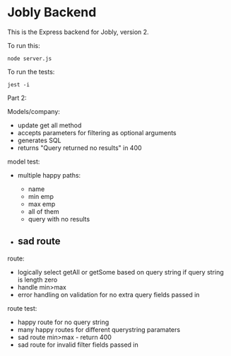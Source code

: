 # Jobly Backend

This is the Express backend for Jobly, version 2.

To run this:

    node server.js
    
To run the tests:

    jest -i


Part 2:

Models/company:
- update get all method
- accepts parameters for filtering as optional arguments
- generates SQL
- returns "Query returned no results" in 400

model test:
- multiple happy paths:
    - name
    - min emp
    - max emp
    - all of them
    - query with no results

- sad route
    - 

route:
- logically select getAll or getSome based on query string if query string is length zero
- handle min>max
- error handling on validation for no extra query fields passed in

route test: 
- happy route for no query string
- many happy routes for different querystring paramaters
- sad route min>max - return 400
- sad route for invalid filter fields passed in

